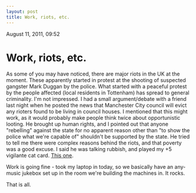 ```yaml
---
layout: post
title: Work, riots, etc.
---
```


August 11, 2011, 09:52

# Work, riots, etc. #

As some of you may have noticed, there are major riots in the UK at the moment. These apparently started in protest at the shooting of suspected gangster Mark Duggan by the police. What started with a peaceful protest by the people affected (local residents in Tottenham) has spread to general criminality. I'm not impressed. I had a small argument/debate with a friend last night when he posted the news that Manchester City council will evict any rioters found to be living in council houses. I mentioned that this might work, as it would probably make people think twice about opportunistic looting. He brought up human rights, and I pointed out that anyone "rebelling" against the state for no apparent reason other than "to show the police what we're capable of" shouldn't be supported by the state. He tried to tell me there were complex reasons behind the riots, and that poverty was a good excuse. I said he was talking rubbish, and played my +5 vigilante cat card. [This one](http://t.co/44kPHD1).

Work is going fine - took my laptop in today, so we basically have an any-music jukebox set up in the room we're building the machines in. It rocks.

That is all.
